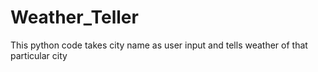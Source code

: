 # Weather_Teller
This python code takes city name as user input and tells weather of that particular city
